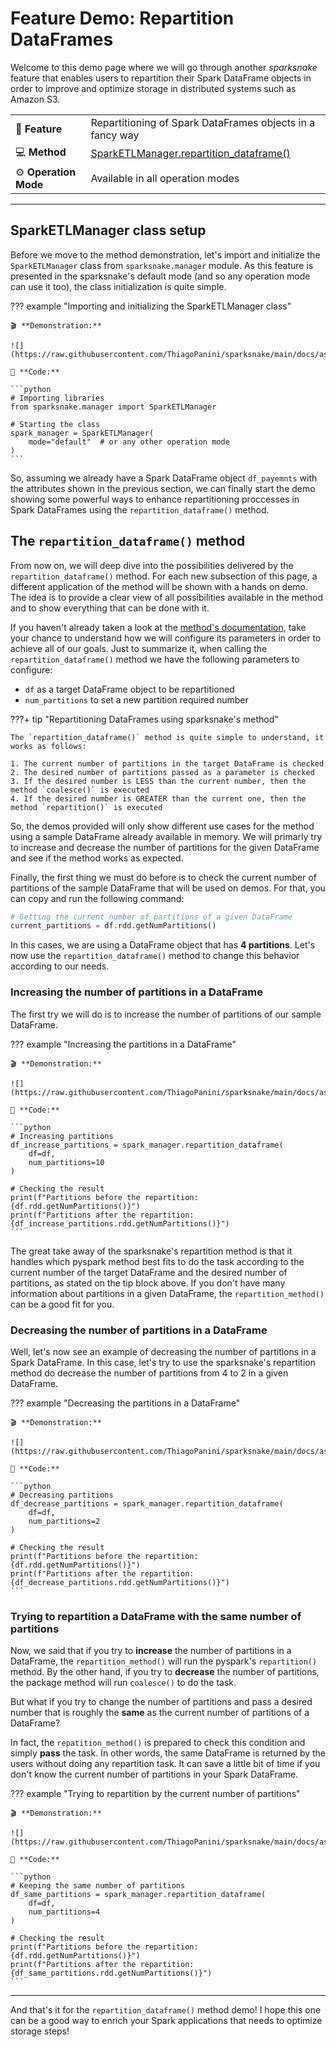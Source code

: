 # Feature Demo: Repartition DataFrames

Welcome to this demo page where we will go through another *sparksnake* feature that enables users to repartition their Spark DataFrame objects in order to improve and optimize storage in distributed systems such as Amazon S3.

| | |
| :-- | :-- |
| 🚀 **Feature** | Repartitioning of Spark DataFrames objects in a fancy way |
| 💻 **Method** | [SparkETLManager.repartition_dataframe()](../../mkdocstrings/sparketlmanager.md#sparksnake.manager.SparkETLManager.repartition_dataframe) |
| ⚙️ **Operation Mode** | Available in all operation modes |

___

## SparkETLManager class setup

Before we move to the method demonstration, let's import and initialize the `SparkETLManager` class from `sparksnake.manager` module. As this feature is presented in the sparksnake's default mode (and so any operation mode can use it too), the class initialization is quite simple.

??? example "Importing and initializing the SparkETLManager class"
    
    🎬 **Demonstration:**

    ![](https://raw.githubusercontent.com/ThiagoPanini/sparksnake/main/docs/assets/gifs/date_transform_01.gif)

    🐍 **Code:**

    ```python
    # Importing libraries
    from sparksnake.manager import SparkETLManager

    # Starting the class
    spark_manager = SparkETLManager(
        mode="default"  # or any other operation mode
    )
    ```

So, assuming we already have a Spark DataFrame object `df_payemnts` with the attributes shown in the previous section, we can finally start the demo showing some powerful ways to enhance repartitioning proccesses in Spark DataFrames using the `repartition_dataframe()` method.

## The `repartition_dataframe()` method

From now on, we will deep dive into the possibilities delivered by the `repartition_dataframe()` method. For each new subsection of this page, a different application of the method will be shown with a hands on demo. The idea is to provide a clear view of all possibilities available in the method and to show everything that can be done with it.

If you haven't already taken a look at the [method's documentation](../../mkdocstrings/sparketlmanager.md#sparksnake.manager.SparkETLManager.repartition_dataframe), take your chance to understand how we will configure its parameters in order to achieve all of our goals. Just to summarize it, when calling the `repartition_dataframe()` method we have the following parameters to configure:

- `df` as a target DataFrame object to be repartitioned
- `num_partitions` to set a new partition required number

???+ tip "Repartitioning DataFrames using sparksnake's method"

    The `repartition_dataframe()` method is quite simple to understand, it works as follows:

    1. The current number of partitions in the target DataFrame is checked
    2. The desired number of partitions passed as a parameter is checked
    3. If the desired number is LESS than the current number, then the method `coalesce()` is executed
    4. If the desired number is GREATER than the current one, then the method `repartition()` is executed

So, the demos provided will only show different use cases for the method using a sample DataFrame already available in memory. We will primarly try to increase and decrease the number of partitions for the given DataFrame and see if the method works as expected.

Finally, the first thing we must do before is to check the current number of partitions of the sample DataFrame that will be used on demos. For that, you can copy and run the following command:

```python
# Getting the current number of partitions of a given DataFrame
current_partitions = df.rdd.getNumPartitions()
```

In this cases, we are using a DataFrame object that has **4 partitions**. Let's now use the `repartition_dataframe()` method to change this behavior according to our needs.

### Increasing the number of partitions in a DataFrame

The first try we will do is to increase the number of partitions of our sample DataFrame.

??? example "Increasing the partitions in a DataFrame"
    
    🎬 **Demonstration:**

    ![](https://raw.githubusercontent.com/ThiagoPanini/sparksnake/main/docs/assets/gifs/repartition_dataframe_01.gif)

    🐍 **Code:**

    ```python
    # Increasing partitions
    df_increase_partitions = spark_manager.repartition_dataframe(
        df=df,
        num_partitions=10
    )

    # Checking the result
    print(f"Partitions before the repartition: {df.rdd.getNumPartitions()}")
    print(f"Partitions after the repartition: {df_increase_partitions.rdd.getNumPartitions()}")
    ```

The great take away of the sparksnake's repartition method is that it handles which pyspark method best fits to do the task according to the current number of the target DataFrame and the desired number of partitions, as stated on the tip block above. If you don't have many information about partitions in a given DataFrame, the `repartition_method()` can be a good fit for you.

### Decreasing the number of partitions in a DataFrame

Well, let's now see an example of decreasing the number of partitions in a Spark DataFrame. In this case, let's try to use the sparksnake's repartition method do decrease the number of partitions from 4 to 2 in a given DataFrame.

??? example "Decreasing the partitions in a DataFrame"
    
    🎬 **Demonstration:**

    ![](https://raw.githubusercontent.com/ThiagoPanini/sparksnake/main/docs/assets/gifs/repartition_dataframe_02.gif)

    🐍 **Code:**

    ```python
    # Decreasing partitions
    df_decrease_partitions = spark_manager.repartition_dataframe(
        df=df,
        num_partitions=2
    )

    # Checking the result
    print(f"Partitions before the repartition: {df.rdd.getNumPartitions()}")
    print(f"Partitions after the repartition: {df_decrease_partitions.rdd.getNumPartitions()}")
    ```

### Trying to repartition a DataFrame with the same number of partitions

Now, we said that if you try to **increase** the number of partitions in a DataFrame, the `repartition_method()` will run the pyspark's `repartition()` method. By the other hand, if you try to **decrease** the number of partitions, the package method will run `coalesce()` to do the task.

But what if you try to change the number of partitions and pass a desired number that is roughly the **same** as the current number of partitions of a DataFrame?

In fact, the `repatition_method()` is prepared to check this condition and simply **pass** the task. In other words, the same DataFrame is returned by the users without doing any repartition task. It can save a little bit of time if you don't know the current number of partitions in your Spark DataFrame.

??? example "Trying to repartition by the current number of partitions"
    
    🎬 **Demonstration:**

    ![](https://raw.githubusercontent.com/ThiagoPanini/sparksnake/main/docs/assets/gifs/repartition_dataframe_03.gif)

    🐍 **Code:**

    ```python
    # Keeping the same number of partitions
    df_same_partitions = spark_manager.repartition_dataframe(
        df=df,
        num_partitions=4
    )

    # Checking the result
    print(f"Partitions before the repartition: {df.rdd.getNumPartitions()}")
    print(f"Partitions after the repartition: {df_same_partitions.rdd.getNumPartitions()}")
    ```

___

And that's it for the `repartition_dataframe()` method demo! I hope this one can be a good way to enrich your Spark applications that needs to optimize storage steps!
